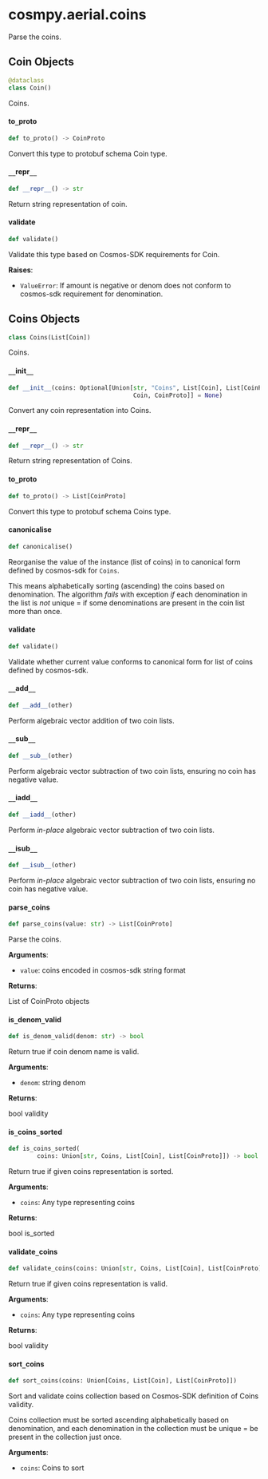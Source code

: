 <a id="cosmpy.aerial.coins"></a>

# cosmpy.aerial.coins

Parse the coins.

<a id="cosmpy.aerial.coins.Coin"></a>

## Coin Objects

```python
@dataclass
class Coin()
```

Coins.

<a id="cosmpy.aerial.coins.Coin.to_proto"></a>

#### to`_`proto

```python
def to_proto() -> CoinProto
```

Convert this type to protobuf schema Coin type.

<a id="cosmpy.aerial.coins.Coin.__repr__"></a>

#### `__`repr`__`

```python
def __repr__() -> str
```

Return string representation of coin.

<a id="cosmpy.aerial.coins.Coin.validate"></a>

#### validate

```python
def validate()
```

Validate this type based on Cosmos-SDK requirements for Coin.

**Raises**:

- `ValueError`: If amount is negative or denom does not conform to cosmos-sdk requirement for denomination.

<a id="cosmpy.aerial.coins.Coins"></a>

## Coins Objects

```python
class Coins(List[Coin])
```

Coins.

<a id="cosmpy.aerial.coins.Coins.__init__"></a>

#### `__`init`__`

```python
def __init__(coins: Optional[Union[str, "Coins", List[Coin], List[CoinProto],
                                   Coin, CoinProto]] = None)
```

Convert any coin representation into Coins.

<a id="cosmpy.aerial.coins.Coins.__repr__"></a>

#### `__`repr`__`

```python
def __repr__() -> str
```

Return string representation of Coins.

<a id="cosmpy.aerial.coins.Coins.to_proto"></a>

#### to`_`proto

```python
def to_proto() -> List[CoinProto]
```

Convert this type to protobuf schema Coins type.

<a id="cosmpy.aerial.coins.Coins.canonicalise"></a>

#### canonicalise

```python
def canonicalise()
```

Reorganise the value of the instance (list of coins) in to canonical form defined by cosmos-sdk for `Coins`.

This means alphabetically sorting (ascending) the coins based on denomination.
The algorithm *fails* with exception *if* each denomination in the list is *not* unique = if some denominations
are present in the coin list more than once.

<a id="cosmpy.aerial.coins.Coins.validate"></a>

#### validate

```python
def validate()
```

Validate whether current value conforms to canonical form for list of coins defined by cosmos-sdk.

<a id="cosmpy.aerial.coins.Coins.__add__"></a>

#### `__`add`__`

```python
def __add__(other)
```

Perform algebraic vector addition of two coin lists.

<a id="cosmpy.aerial.coins.Coins.__sub__"></a>

#### `__`sub`__`

```python
def __sub__(other)
```

Perform algebraic vector subtraction of two coin lists, ensuring no coin has negative value.

<a id="cosmpy.aerial.coins.Coins.__iadd__"></a>

#### `__`iadd`__`

```python
def __iadd__(other)
```

Perform *in-place* algebraic vector subtraction of two coin lists.

<a id="cosmpy.aerial.coins.Coins.__isub__"></a>

#### `__`isub`__`

```python
def __isub__(other)
```

Perform *in-place* algebraic vector subtraction of two coin lists, ensuring no coin has negative value.

<a id="cosmpy.aerial.coins.parse_coins"></a>

#### parse`_`coins

```python
def parse_coins(value: str) -> List[CoinProto]
```

Parse the coins.

**Arguments**:

- `value`: coins encoded in cosmos-sdk string format

**Returns**:

List of CoinProto objects

<a id="cosmpy.aerial.coins.is_denom_valid"></a>

#### is`_`denom`_`valid

```python
def is_denom_valid(denom: str) -> bool
```

Return true if coin denom name is valid.

**Arguments**:

- `denom`: string denom

**Returns**:

bool validity

<a id="cosmpy.aerial.coins.is_coins_sorted"></a>

#### is`_`coins`_`sorted

```python
def is_coins_sorted(
        coins: Union[str, Coins, List[Coin], List[CoinProto]]) -> bool
```

Return true if given coins representation is sorted.

**Arguments**:

- `coins`: Any type representing coins

**Returns**:

bool is_sorted

<a id="cosmpy.aerial.coins.validate_coins"></a>

#### validate`_`coins

```python
def validate_coins(coins: Union[str, Coins, List[Coin], List[CoinProto]])
```

Return true if given coins representation is valid.

**Arguments**:

- `coins`: Any type representing coins

**Returns**:

bool validity

<a id="cosmpy.aerial.coins.sort_coins"></a>

#### sort`_`coins

```python
def sort_coins(coins: Union[Coins, List[Coin], List[CoinProto]])
```

Sort and validate coins collection based on Cosmos-SDK definition of Coins validity.

Coins collection must be sorted ascending alphabetically based on denomination, and each denomination
in the collection must be unique = be present in the collection just once.

**Arguments**:

- `coins`: Coins to sort

